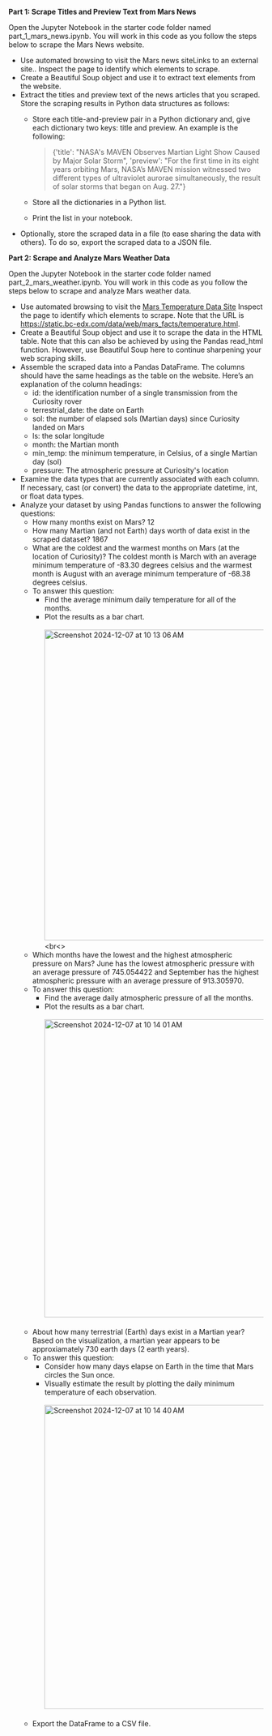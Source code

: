 **Part 1: Scrape Titles and Preview Text from Mars News**

Open the Jupyter Notebook in the starter code folder named part_1_mars_news.ipynb. You will work in this code as you follow the steps below to scrape the Mars News website.

- Use automated browsing to visit the Mars news siteLinks to an external site.. Inspect the page to identify which elements to scrape.
- Create a Beautiful Soup object and use it to extract text elements from the website.
- Extract the titles and preview text of the news articles that you scraped. Store the scraping results in Python data structures as follows:
  - Store each title-and-preview pair in a Python dictionary and, give each dictionary two keys: title and preview. An example is the following:

    >{'title': "NASA's MAVEN Observes Martian Light Show Caused by Major Solar Storm",
 'preview': "For the first time in its eight years orbiting Mars, NASA’s MAVEN mission witnessed two different types of ultraviolet aurorae simultaneously, the result of solar storms that began on Aug. 27."}

  - Store all the dictionaries in a Python list.
  - Print the list in your notebook.
- Optionally, store the scraped data in a file (to ease sharing the data with others). To do so, export the scraped data to a JSON file.

**Part 2: Scrape and Analyze Mars Weather Data**

Open the Jupyter Notebook in the starter code folder named part_2_mars_weather.ipynb. You will work in this code as you follow the steps below to scrape and analyze Mars weather data.

- Use automated browsing to visit the [Mars Temperature Data Site](https://static.bc-edx.com/data/web/mars_facts/temperature.html) Inspect the page to identify which elements to scrape. Note that the URL is https://static.bc-edx.com/data/web/mars_facts/temperature.html.
- Create a Beautiful Soup object and use it to scrape the data in the HTML table. Note that this can also be achieved by using the Pandas read_html function. However, use Beautiful Soup here to continue sharpening your web scraping skills.
- Assemble the scraped data into a Pandas DataFrame. The columns should have the same headings as the table on the website. Here’s an explanation of the column headings:
    - id: the identification number of a single transmission from the Curiosity rover
    - terrestrial_date: the date on Earth
    - sol: the number of elapsed sols (Martian days) since Curiosity landed on Mars
    - ls: the solar longitude
    - month: the Martian month
    - min_temp: the minimum temperature, in Celsius, of a single Martian day (sol)
    - pressure: The atmospheric pressure at Curiosity's location
- Examine the data types that are currently associated with each column. If necessary, cast (or convert) the data to the appropriate datetime, int, or float data types.
- Analyze your dataset by using Pandas functions to answer the following questions:
    - How many months exist on Mars? 12
    - How many Martian (and not Earth) days worth of data exist in the scraped dataset? 1867
    - What are the coldest and the warmest months on Mars (at the location of Curiosity)? The coldest month is March with an average minimum temperature of -83.30 degrees celsius and the warmest month is August with an average minimum temperature of -68.38 degrees celsius.
    - To answer this question:
        - Find the average minimum daily temperature for all of the months.
        - Plot the results as a bar chart.
          <br><br>
          <img width="613" alt="Screenshot 2024-12-07 at 10 13 06 AM" src="https://github.com/user-attachments/assets/f3e17ce5-2cca-4662-87b3-d91d8edadf73">
          <br><br<>
    - Which months have the lowest and the highest atmospheric pressure on Mars? June has the lowest atmospheric pressure with an average pressure of 745.054422 and September has the highest atmospheric pressure with an average pressure of 913.305970.
    - To answer this question:
        - Find the average daily atmospheric pressure of all the months.
        - Plot the results as a bar chart.
          <br><br>
          <img width="588" alt="Screenshot 2024-12-07 at 10 14 01 AM" src="https://github.com/user-attachments/assets/9f1cad25-892d-4c08-b560-3482b56050d6">
          <br><br>
    - About how many terrestrial (Earth) days exist in a Martian year? Based on the visualization, a martian year appears to be approxiamately 730 earth days (2 earth years).
    - To answer this question:
        - Consider how many days elapse on Earth in the time that Mars circles the Sun once.
        - Visually estimate the result by plotting the daily minimum temperature of each observation.
          <br><br>
          <img width="600" alt="Screenshot 2024-12-07 at 10 14 40 AM" src="https://github.com/user-attachments/assets/17a41745-93f2-4a6b-9d44-5377fc0b2c85">
          <br><br>
    - Export the DataFrame to a CSV file.

